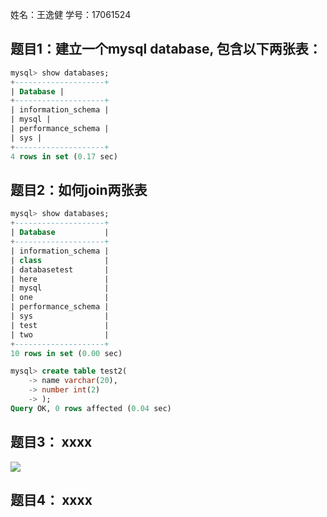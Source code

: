 姓名：王逸健
学号：17061524

## 题目1：建立一个mysql database, 包含以下两张表：

```sql
mysql> show databases; 
+--------------------+ 
| Database | 
+--------------------+ 
| information_schema | 
| mysql | 
| performance_schema | 
| sys | 
+--------------------+ 
4 rows in set (0.17 sec)
```

## 题目2：如何join两张表

```sql
mysql> show databases;
+--------------------+
| Database           |
+--------------------+
| information_schema |
| class              |
| databasetest       |
| here               |
| mysql              |
| one                |
| performance_schema |
| sys                |
| test               |
| two                |
+--------------------+
10 rows in set (0.00 sec)

mysql> create table test2(
    -> name varchar(20),
    -> number int(2)
    -> );
Query OK, 0 rows affected (0.04 sec)

```

## 题目3： xxxx
![](https://github.com/silverdays/mysql-test-1/blob/master/%E5%BE%AE%E4%BF%A1%E5%9B%BE%E7%89%87_20190603204721.png)

## 题目4： xxxx
